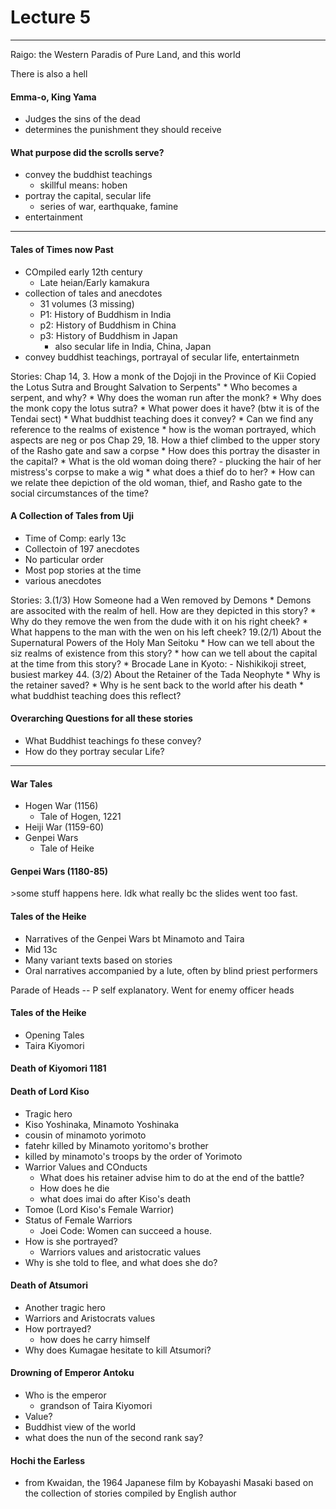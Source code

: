 <h1>Lecture 5</h1>

---


Raigo: the Western Paradis of Pure Land, and this world

There is also a hell

<h4>Emma-o, King Yama</h4>

  * Judges the sins of the dead
  * determines the punishment they should receive

<h4>What purpose did the scrolls serve?</h4>

  * convey the buddhist teachings
      - skillful means: hoben
  * portray the capital, secular life
      - series of war, earthquake, famine
  * entertainment

---


<h4>Tales of Times now Past</h4>

  * COmpiled early 12th century
      - Late heian/Early kamakura
  * collection of tales and anecdotes
      - 31 volumes (3 missing)
      - P1: History of Buddhism in India
      - p2: History of Buddhism in China
      - p3: History of Buddhism in Japan
          + also secular life in India, China, Japan
  * convey buddhist teachings, portrayal of secular life, entertainmetn

Stories:
    Chap 14, 3. How a monk of the Dojoji in the Province of Kii Copied the Lotus Sutra and Brought Salvation to Serpents"
          * Who becomes a serpent, and why?
          * Why does the woman run after the monk?
          * Why does the monk copy the lotus sutra?
          * What power does it have? (btw it is of the Tendai sect)
          * What buddhist teaching does it convey?
          * Can we find any reference to the realms of existence
          * how is the woman portrayed, which aspects are neg or pos
    Chap 29, 18. How a thief climbed to the upper story of the Rasho gate and saw a corpse
          * How does this portray the disaster in the capital?
          * What is the old woman doing there?
              - plucking the hair of her mistress's corpse to make a wig
          * what does a thief do to her?
          * How can we relate thee depiction of the old woman, thief, and Rasho gate to the social circumstances of the time?

<h4>A Collection of Tales from Uji</h4>

  * Time of Comp: early 13c
  * Collectoin of 197 anecdotes
  * No particular order
  * Most pop stories at the time
  * various anecdotes

Stories:
    3.(1/3) How Someone had a Wen removed by Demons
          * Demons are associted with the realm of hell. How are they depicted in this story?
          * Why do they remove the wen from the dude with it on his right cheek?
          * What happens to the man with the wen on his left cheek?
    19.(2/1) About the Supernatural Powers of the Holy Man Seitoku
          * How can we tell about the siz realms of existence from this story?
          * how can we tell about the capital at the time from this story?
          * Brocade Lane in Kyoto:
              - Nishikikoji street, busiest markey
    44. (3/2) About the Retainer of the Tada Neophyte
          * Why is the retainer saved?
          * Why is he sent back to the world after his death
          * what buddhist teaching does this reflect?


<h4>Overarching Questions for all these stories</h4>

  * What Buddhist teachings fo these convey?
  * How do they portray secular Life?

---

<h4>War Tales</h4>

  * Hogen War (1156)
      - Tale of Hogen, 1221
  * Heiji War (1159-60)
  * Genpei Wars
      - Tale of Heike

<h4>Genpei Wars (1180-85)</h4>
>some stuff happens here. Idk what really bc the slides went too fast.

<h4>Tales of the Heike</h4>

  * Narratives of the Genpei Wars bt Minamoto and Taira
  * Mid 13c
  * Many variant texts based on stories
  * Oral narratives accompanied by a lute, often by blind priest performers

Parade of Heads -- P self explanatory. Went for enemy officer heads


<h4>Tales of the Heike</h4>

  * Opening Tales
  * Taira Kiyomori

<h4>Death of Kiyomori 1181</h4>

<h4>Death of Lord Kiso</h4>

  * Tragic hero
  * Kiso Yoshinaka, Minamoto Yoshinaka
  * cousin of minamoto yorimoto
  * fatehr killed by Minamoto yoritomo's brother
  * killed by minamoto's troops by the order of Yorimoto
  * Warrior Values and COnducts
      - What does his retainer advise him to do at the end of the battle?
      - How does he die
      - what does imai do after Kiso's death
  * Tomoe (Lord Kiso's Female Warrior)
  * Status of Female Warriors
      - Joei Code: Women can succeed a house.
  * How is she portrayed?
      - Warriors values and aristocratic values
  * Why is she told to flee, and what does she do?

<h4>Death of Atsumori</h4>

  * Another tragic hero
  * Warriors and Aristocrats values
  * How portrayed?
      - how does he carry himself
  * Why does Kumagae hesitate to kill Atsumori?

<h4>Drowning of Emperor Antoku</h4>

  * Who is the emperor
      - grandson of Taira Kiyomori
  * Value?
  * Buddhist view of the world
  * what does the nun of the second rank say?

<h4>Hochi the Earless</h4>

  * from Kwaidan, the 1964 Japanese film by Kobayashi Masaki based on the collection of stories compiled by English author 